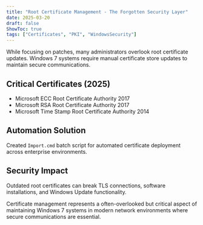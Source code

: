 ```yaml
---
title: "Root Certificate Management - The Forgotten Security Layer"
date: 2025-03-20
draft: false
ShowToc: true
tags: ["Certificates", "PKI", "WindowsSecurity"]
---
```


While focusing on patches, many administrators overlook root certificate updates. Windows 7 systems require manual certificate store updates to maintain secure communications.

## Critical Certificates (2025)

- Microsoft ECC Root Certificate Authority 2017
- Microsoft RSA Root Certificate Authority 2017
- Microsoft Time Stamp Root Certificate Authority 2014

## Automation Solution

Created `Import.cmd` batch script for automated certificate deployment across enterprise environments.

## Security Impact

Outdated root certificates can break TLS connections, software installations, and Windows Update functionality.

Certificate management represents a often-overlooked but critical aspect of maintaining Windows 7 systems in modern network environments where secure communications are essential.